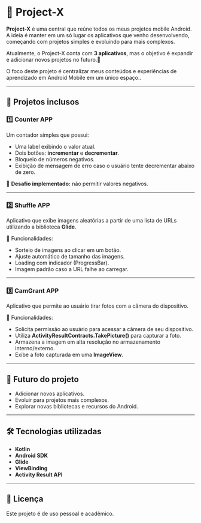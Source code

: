 # 📱 Project-X

**Project-X** é uma central que reúne todos os meus projetos mobile Android.  
A ideia é manter em um só lugar os aplicativos que venho desenvolvendo, começando com projetos simples e evoluindo para mais complexos.

Atualmente, o Project-X conta com **3 aplicativos**, mas o objetivo é expandir e adicionar novos projetos no futuro.🚀

O foco deste projeto é centralizar meus conteúdos e experiências de aprendizado em Android Mobile em um único espaço..

---

## 📂 Projetos inclusos

### 1️⃣ Counter APP
Um contador simples que possui:
- Uma label exibindo o valor atual.
- Dois botões: **incrementar** e **decrementar**.
- Bloqueio de números negativos.
- Exibição de mensagem de erro caso o usuário tente decrementar abaixo de zero.

🔧 **Desafio implementado:** não permitir valores negativos.

---

### 2️⃣ Shuffle APP
Aplicativo que exibe imagens aleatórias a partir de uma lista de URLs utilizando a biblioteca **Glide**.

📌 Funcionalidades:
- Sorteio de imagens ao clicar em um botão.
- Ajuste automático de tamanho das imagens.
- Loading com indicador (ProgressBar).
- Imagem padrão caso a URL falhe ao carregar.

---

### 3️⃣ CamGrant APP
Aplicativo que permite ao usuário tirar fotos com a câmera do dispositivo.

📌 Funcionalidades:
- Solicita permissão ao usuário para acessar a câmera de seu dispositivo.
- Utiliza **ActivityResultContracts.TakePicture()** para capturar a foto.
- Armazena a imagem em alta resolução no armazenamento interno/externo.
- Exibe a foto capturada em uma **ImageView**.

---

## 🔮 Futuro do projeto
- Adicionar novos aplicativos.
- Evoluir para projetos mais complexos.
- Explorar novas bibliotecas e recursos do Android.

---

## 🛠️ Tecnologias utilizadas
- **Kotlin**
- **Android SDK**
- **Glide**
- **ViewBinding**
- **Activity Result API**

---

## 📜 Licença
Este projeto é de uso pessoal e acadêmico.  
